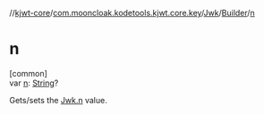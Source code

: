 //[kjwt-core](../../../../index.md)/[com.mooncloak.kodetools.kjwt.core.key](../../index.md)/[Jwk](../index.md)/[Builder](index.md)/[n](n.md)

# n

[common]\
var [n](n.md): [String](https://kotlinlang.org/api/latest/jvm/stdlib/kotlin/-string/index.html)?

Gets/sets the [Jwk.n](../n.md) value.
